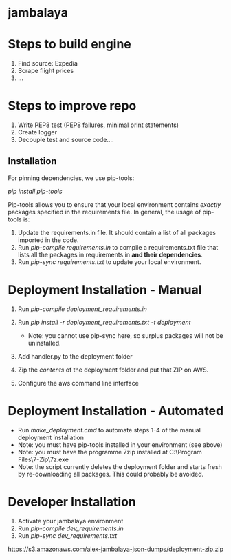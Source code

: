# jambalaya

# Steps to build engine
1. Find source: Expedia
2. Scrape flight prices
3. ...

# Steps to improve repo
1. Write PEP8 test (PEP8 failures, minimal print statements)
2. Create logger
3. Decouple test and source code....

## Installation
For pinning dependencies, we use pip-tools:

*pip install pip-tools*

Pip-tools allows you to ensure that your local environment contains *exactly* packages specified in the requirements file. In general, the usage of pip-tools is:

1. Update the requirements.in file. It should contain a list of all packages imported in the code.
2. Run *pip-compile requirements.in* to compile a requirements.txt file
   that lists all the packages in requirements.in **and their dependencies**.
3. Run *pip-sync requirements.txt* to update your local environment.

# Deployment Installation - Manual
1. Run *pip-compile deployment_requirements.in*
2. Run *pip install -r deployment_requirements.txt -t deployment*

    - Note: you cannot use pip-sync here, so surplus packages will not be uninstalled.

3. Add handler.py to the deployment folder
4. Zip the *contents* of the deployment folder and put that ZIP on AWS.
5. Configure the aws command line interface

# Deployment Installation - Automated
- Run *make_deployment.cmd* to automate steps 1-4 of the manual deployment installation
- Note: you must have pip-tools installed in your environment (see above)
- Note: you must have the programme 7zip installed at C:\Program Files\7-Zip\7z.exe
- Note: the script currently deletes the deployment folder and starts fresh by re-downloading all
  packages. This could probably be avoided.

# Developer Installation
1. Activate your jambalaya environment
2. Run *pip-compile dev_requirements.in*
3. Run *pip-sync dev_requirements.txt*

https://s3.amazonaws.com/alex-jambalaya-json-dumps/deployment-zip.zip
